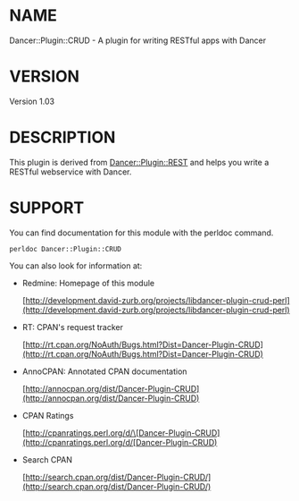 # NAME

Dancer::Plugin::CRUD - A plugin for writing RESTful apps with Dancer

# VERSION

Version 1.03

# DESCRIPTION

This plugin is derived from [Dancer::Plugin::REST](https://metacpan.org/pod/Dancer::Plugin::REST) and helps you write a RESTful webservice with Dancer.

# SUPPORT

You can find documentation for this module with the perldoc command.

    perldoc Dancer::Plugin::CRUD

You can also look for information at:

- Redmine: Homepage of this module

    [http://development.david-zurb.org/projects/libdancer-plugin-crud-perl](http://development.david-zurb.org/projects/libdancer-plugin-crud-perl)

- RT: CPAN's request tracker

    [http://rt.cpan.org/NoAuth/Bugs.html?Dist=Dancer-Plugin-CRUD](http://rt.cpan.org/NoAuth/Bugs.html?Dist=Dancer-Plugin-CRUD)

- AnnoCPAN: Annotated CPAN documentation

    [http://annocpan.org/dist/Dancer-Plugin-CRUD](http://annocpan.org/dist/Dancer-Plugin-CRUD)

- CPAN Ratings

    [http://cpanratings.perl.org/d/\[Dancer-Plugin-CRUD](http://cpanratings.perl.org/d/[Dancer-Plugin-CRUD)

- Search CPAN

    [http://search.cpan.org/dist/Dancer-Plugin-CRUD/](http://search.cpan.org/dist/Dancer-Plugin-CRUD/)
